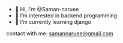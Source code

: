 - 👋 Hi, I’m @Saman-naruee
- 👀 I’m interested in backend programming
- 🌱 I’m currently learning django

contact with me:
      samannaruee@gmail.com
